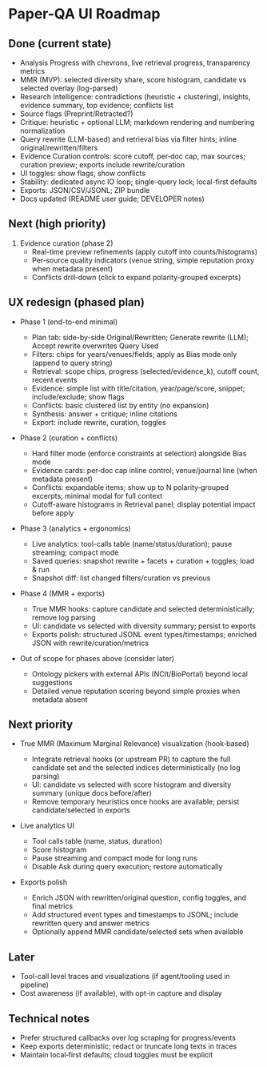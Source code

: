 # Paper-QA UI Roadmap

## Done (current state)
- Analysis Progress with chevrons, live retrieval progress, transparency metrics
- MMR (MVP): selected diversity share, score histogram, candidate vs selected overlay (log-parsed)
- Research Intelligence: contradictions (heuristic + clustering), insights, evidence summary, top evidence; conflicts list
- Source flags (Preprint/Retracted?)
- Critique: heuristic + optional LLM; markdown rendering and numbering normalization
- Query rewrite (LLM-based) and retrieval bias via filter hints; inline original/rewritten/filters
- Evidence Curation controls: score cutoff, per‑doc cap, max sources; curation preview; exports include rewrite/curation
- UI toggles: show flags, show conflicts
- Stability: dedicated async IO loop; single-query lock; local-first defaults
- Exports: JSON/CSV/JSONL; ZIP bundle
- Docs updated (README user guide; DEVELOPER notes)

## Next (high priority)
1) Evidence curation (phase 2)
   - Real-time preview refinements (apply cutoff into counts/histograms)
   - Per‑source quality indicators (venue string, simple reputation proxy when metadata present)
   - Conflicts drill‑down (click to expand polarity‑grouped excerpts)

## UX redesign (phased plan)
- Phase 1 (end-to-end minimal)
  - Plan tab: side-by-side Original/Rewritten; Generate rewrite (LLM); Accept rewrite overwrites Query Used
  - Filters: chips for years/venues/fields; apply as Bias mode only (append to query string)
  - Retrieval: scope chips, progress (selected/evidence_k), cutoff count, recent events
  - Evidence: simple list with title/citation, year/page/score, snippet; include/exclude; show flags
  - Conflicts: basic clustered list by entity (no expansion)
  - Synthesis: answer + critique; inline citations
  - Export: include rewrite, curation, toggles

- Phase 2 (curation + conflicts)
  - Hard filter mode (enforce constraints at selection) alongside Bias mode
  - Evidence cards: per‑doc cap inline control; venue/journal line (when metadata present)
  - Conflicts: expandable items; show up to N polarity‑grouped excerpts; minimal modal for full context
  - Cutoff-aware histograms in Retrieval panel; display potential impact before apply

- Phase 3 (analytics + ergonomics)
  - Live analytics: tool-calls table (name/status/duration); pause streaming; compact mode
  - Saved queries: snapshot rewrite + facets + curation + toggles; load & run
  - Snapshot diff: list changed filters/curation vs previous

- Phase 4 (MMR + exports)
  - True MMR hooks: capture candidate and selected deterministically; remove log parsing
  - UI: candidate vs selected with diversity summary; persist to exports
  - Exports polish: structured JSONL event types/timestamps; enriched JSON with rewrite/curation/metrics

- Out of scope for phases above (consider later)
  - Ontology pickers with external APIs (NCIt/BioPortal) beyond local suggestions
  - Detailed venue reputation scoring beyond simple proxies when metadata absent

## Next priority
- True MMR (Maximum Marginal Relevance) visualization (hook‑based)
  - Integrate retrieval hooks (or upstream PR) to capture the full candidate set and the selected indices deterministically (no log parsing)
  - UI: candidate vs selected with score histogram and diversity summary (unique docs before/after)
  - Remove temporary heuristics once hooks are available; persist candidate/selected in exports

- Live analytics UI
  - Tool calls table (name, status, duration)
  - Score histogram
  - Pause streaming and compact mode for long runs
  - Disable Ask during query execution; restore automatically

- Exports polish
  - Enrich JSON with rewritten/original question, config toggles, and final metrics
  - Add structured event types and timestamps to JSONL; include rewritten query and answer metrics
  - Optionally append MMR candidate/selected sets when available

## Later
- Tool-call level traces and visualizations (if agent/tooling used in pipeline)
- Cost awareness (if available), with opt-in capture and display

## Technical notes
- Prefer structured callbacks over log scraping for progress/events
- Keep exports deterministic; redact or truncate long texts in traces
- Maintain local‑first defaults; cloud toggles must be explicit
